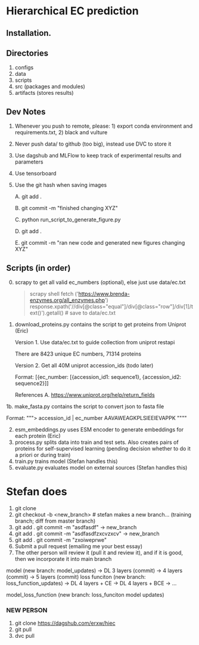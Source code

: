 # Hierarchical EC prediction

## Installation. 

## Directories
1. configs 
2. data 
3. scripts
4. src (packages and modules)
5. artifacts (stores results)

## Dev Notes
1. Whenever you push to remote, please: 1) export conda environment and requirements.txt, 2) black and vulture
2. Never push data/ to github (too big), instead use DVC to store it
3. Use dagshub and MLFlow to keep track of experimental results and parameters
4. Use tensorboard 
5. Use the git hash when saving images

    A. git add .

    B. git commit -m "finished changing XYZ"

    C. python run_script_to_generate_figure.py

    D. git add .

    E. git commit -m "ran new code and generated new figures changing XYZ"

## Scripts (in order)
0. scrapy to get all valid ec_numbers (optional), else just use data/ec.txt

   >  scrapy shell 
   >  fetch ('https://www.brenda-enzymes.org/all_enzymes.php')
   >  response.xpath('//div[@class="equal"]/div[@class="row"]/div[1]/text()').getall() # save to data/ec.txt

1. download_proteins.py contains the script to get proteins from Uniprot (Eric)

   Version 1. Use data/ec.txt to guide collection from uniprot restapi

      There are 8423 unique EC numbers, 71314 proteins

   Version 2. Get all 40M uniprot accession_ids (todo later)


   Format: [{ec_number: [{accession_id1: sequence1}, {accession_id2: sequence2}]]

   References
   A. https://www.uniprot.org/help/return_fields

1b. make_fasta.py contains the script to convert json to fasta file 
   
   Format: 
   """> accession_id | ec_number
   AAVAWEAGKPLSIEEIEVAPPK
   """"

2. esm_embeddings.py uses ESM encoder to generate embeddings for each protein (Eric)
3. process.py splits data into train and test sets. Also creates pairs of proteins for self-supervised learning (pending decision whether to do it a priori or during train)
4. train.py trains model (Stefan handles this)
5. evaluate.py evaluates model on external sources (Stefan handles this)



#  Stefan does
1. git clone <url>
2. git checkout -b <new_branch> # stefan makes a new branch... (training branch; diff from master branch)
3. git add . git commit -m "asdfasdf" -> new_branch
4. git add . git commit -m "asdfasdfzxcvzxcv" -> new_branch
5. git add . git commit -m "zxoiweprwe"
5. Submit a pull request (emailing me your best essay)
5. The other person will review it (pull it and review it), and if it is good, then we incorporate it into main branch


model (new branch: model_updates) -> DL 3 layers (commit) -> 4 layers (commit) -> 5 layers (commit)
loss funciton (new branch: loss_function_updates) -> DL 4 layers + CE -> DL 4 layers + BCE -> ...

model_loss_function (new branch: loss_funciton model updates)


### NEW PERSON
1. git clone https://dagshub.com/erxw/hiec
2. git pull
3. dvc pull